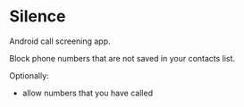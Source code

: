 # Silence

Android call screening app.

Block phone numbers that are not saved in your contacts list.

Optionally:
- allow numbers that you have called

